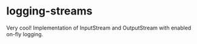 logging-streams
===============
Very cool!
Implementation of InputStream and OutputStream with enabled on-fly logging.
